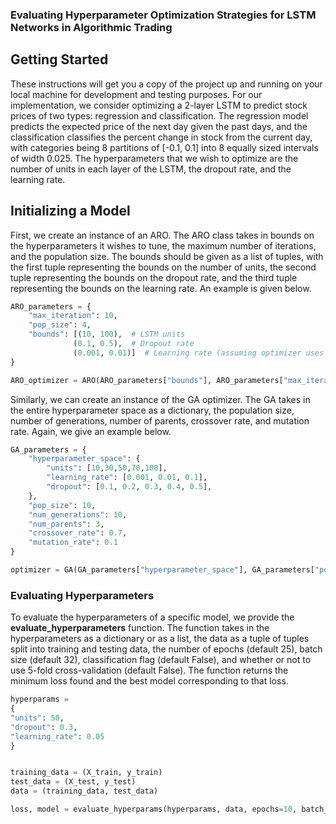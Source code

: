 ### Evaluating Hyperparameter Optimization Strategies for LSTM Networks in Algorithmic Trading
## Getting Started 
These instructions will get you a copy of the project up and running on your local machine for development and testing purposes. For our implementation, we consider optimizing a 2-layer LSTM to predict stock prices
of two types: regression and classification. The regression model predicts the expected price of the next day given the past days, and the classification
classifies the percent change in stock from the current day, with categories being 8 partitions of [-0.1, 0.1] into 8 equally sized intervals of width 0.025. The hyperparameters that we wish to optimize are the number
of units in each layer of the LSTM, the dropout rate, and the learning rate.

## Initializing a Model
First, we create an instance of an ARO. The ARO class takes in bounds on the hyperparameters it wishes to tune, the maximum number of iterations, and the population size.
The bounds should be given as a list of tuples, with the first tuple representing the bounds on the number of units, the second tuple representing 
the bounds on the dropout rate, and the third tuple representing the bounds on the learning rate. An example is given below.

```python
ARO_parameters = {
    "max_iteration": 10,
    "pop_size": 4,
    "bounds": [(10, 100),  # LSTM units
              (0.1, 0.5),  # Dropout rate
              (0.001, 0.01)]  # Learning rate (assuming optimizer uses it)
}

ARO_optimizer = ARO(ARO_parameters["bounds"], ARO_parameters["max_iteration"], ARO_parameters["pop_size"])
```

Similarly, we can create an instance of the GA optimizer. The GA takes in the entire hyperparameter space as a dictionary, 
the population size, number of generations, number of parents, crossover rate, and mutation rate. Again, we give
an example below.

```python
GA_parameters = {
    "hyperparameter_space": {
        "units": [10,30,50,70,100],
        "learning_rate": [0.001, 0.01, 0.1],
        "dropout": [0.1, 0.2, 0.3, 0.4, 0.5],
    },
    "pop_size": 10,
    "num_generations": 10,
    "num_parents": 3,
    "crossover_rate": 0.7,
    "mutation_rate": 0.1
}

optimizer = GA(GA_parameters["hyperparameter_space"], GA_parameters["pop_size"], GA_parameters["num_generations"], GA_parameters["num_parents"], GA_parameters["crossover_rate"], GA_parameters["mutation_rate"])
```
### Evaluating Hyperparameters
To evaluate the hyperparameters of a specific model, we provide the **evaluate_hyperparameters** function. The function takes in the hyperparameters as a dictionary or as a list, the data as a tuple of tuples split into training and testing data, the number of epochs (default 25), batch size (default 32), classification flag (default False), and whether or not to use 5-fold cross-validation (default False). The function returns the minimum loss found and the best model corresponding to that loss. 
```python
hyperparams =
{
"units": 50,
"dropout": 0.3,
"learning_rate": 0.05
}


training_data = (X_train, y_train)
test_data = (X_test, y_test)
data = (training_data, test_data)

loss, model = evaluate_hyperparams(hyperparams, data, epochs=10, batch_size=20, classification=True, CV=False)
```
